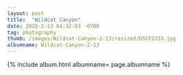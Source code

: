 ```yaml
---
layout: post
title:  "Wildcat Canyon"
date: 2022-2-13 04:32:03 -0700
tag: photography
thumb: /images/Wildcat-Canyon-2-13/resized/DSCF2333.jpg
albumname: Wildcat-Canyon-2-13
---
```



<div class='wrapper-blog'>
{% include album.html albumname= page.albumname %}
</div>